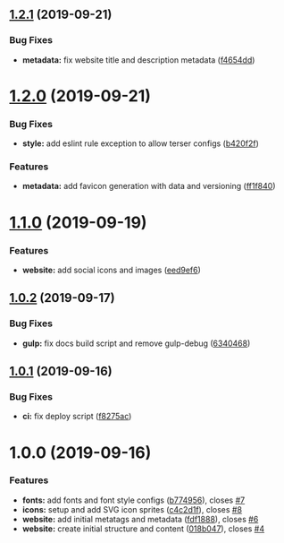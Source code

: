 ## [1.2.1](https://github.com/herokuro/website/compare/v1.2.0...v1.2.1) (2019-09-21)


### Bug Fixes

* **metadata:** fix website title and description metadata ([f4654dd](https://github.com/herokuro/website/commit/f4654dd))

# [1.2.0](https://github.com/herokuro/website/compare/v1.1.0...v1.2.0) (2019-09-21)


### Bug Fixes

* **style:** add eslint rule exception to allow terser configs ([b420f2f](https://github.com/herokuro/website/commit/b420f2f))


### Features

* **metadata:** add favicon generation with data and versioning ([ff1f840](https://github.com/herokuro/website/commit/ff1f840))

# [1.1.0](https://github.com/herokuro/website/compare/v1.0.2...v1.1.0) (2019-09-19)


### Features

* **website:** add social icons and images ([eed9ef6](https://github.com/herokuro/website/commit/eed9ef6))

## [1.0.2](https://github.com/herokuro/website/compare/v1.0.1...v1.0.2) (2019-09-17)


### Bug Fixes

* **gulp:** fix docs build script and remove gulp-debug ([6340468](https://github.com/herokuro/website/commit/6340468))

## [1.0.1](https://github.com/herokuro/website/compare/v1.0.0...v1.0.1) (2019-09-16)


### Bug Fixes

* **ci:** fix deploy script ([f8275ac](https://github.com/herokuro/website/commit/f8275ac))

# 1.0.0 (2019-09-16)


### Features

* **fonts:** add fonts and font style configs ([b774956](https://github.com/herokuro/website/commit/b774956)), closes [#7](https://github.com/herokuro/website/issues/7)
* **icons:** setup and add SVG icon sprites ([c4c2d1f](https://github.com/herokuro/website/commit/c4c2d1f)), closes [#8](https://github.com/herokuro/website/issues/8)
* **website:** add initial metatags and metadata ([fdf1888](https://github.com/herokuro/website/commit/fdf1888)), closes [#6](https://github.com/herokuro/website/issues/6)
* **website:** create initial structure and content ([018b047](https://github.com/herokuro/website/commit/018b047)), closes [#4](https://github.com/herokuro/website/issues/4)
